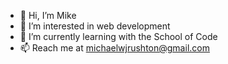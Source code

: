 - 👋 Hi, I’m Mike
- 👀 I’m interested in web development
- 🌱 I’m currently learning with the School of Code
- 📫 Reach me at michaelwjrushton@gmail.com

<!---
michaelrushton-dev/michaelrushton-dev is a ✨ special ✨ repository because its `README.md` (this file) appears on your GitHub profile.
You can click the Preview link to take a look at your changes.
--->
